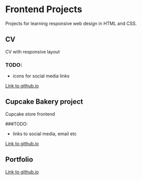 # Frontend Projects 

Projects for learning responsive web design in HTML and CSS.

## CV 

CV with responsive layout

### TODO:

- icons for social media links

[Link to github.io](https://robotsson.github.io/cv/index.html)

## Cupcake Bakery project

Cupcake store frontend

###TODO:

- links to social media, email etc

[Link to github.io](https://robotsson.github.io/cakery/index.html)

## Portfolio

[Link to github.io](https://robotsson.github.io/portfolio/index.html)
